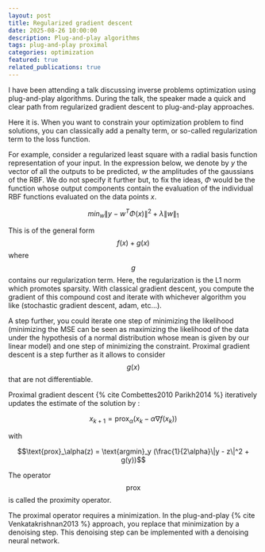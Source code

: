 ```yaml
---
layout: post
title: Regularized gradient descent
date: 2025-08-26 10:00:00
description: Plug-and-play algorithms
tags: plug-and-play proximal
categories: optimization
featured: true
related_publications: true
---
```


I have been attending a talk discussing inverse problems optimization using
plug-and-play algorithms. During the talk, the speaker made a quick and clear
path from regularized gradient descent to plug-and-play approaches.

Here it is. When you want to constrain your optimization problem to find
solutions, you can classically add a penalty term, or so-called regularization
term to the loss function.

For example, consider a regularized least square with a radial basis function
representation of your input. In the expression below, we denote by $y$ the
vector of all the outputs to be predicted, $w$ the amplitudes of the gaussians
of the RBF. We do not specify it further but, to fix the ideas, $\Phi$ would be
the function whose output components contain the evaluation of the individual
RBF functions evaluated on the data points $x$.

$$
min_w \|y - w^T \Phi(x)\|^2 + \lambda \|w\|_1
$$

This is of the general form $$f(x) + g(x)$$ where $$g$$ contains our regularization
term. Here, the regularization is the L1 norm which promotes sparsity. With classical gradient descent, you compute the gradient of this compound cost
and iterate with whichever algorithm you like (stochastic gradient descent, adam, etc...).

A step further, you could iterate one step of minimizing the likelihood
(minimizing the MSE can be seen as maximizing the likelihood of the data under
the hypothesis of a normal distribution whose mean is given by our linear
model) and one step of minimizing the constraint. Proximal gradient descent is a
step further as it allows to consider $$g(x)$$ that are not differentiable.

Proximal gradient descent {% cite Combettes2010 Parikh2014 %} iteratively updates the estimate of the solution by :

$$x_{k+1} = \text{prox}_\alpha(x_k - \alpha \nabla f(x_k))$$

with

$$\text{prox}_\alpha(z) = \text{argmin}_y (\frac{1}{2\alpha}\|y - z\|^2 + g(y))$$

The operator $$\text{prox}$$ is called the proximity operator.

The proximal operator requires a minimization. In the plug-and-play {% cite Venkatakrishnan2013 %} approach,
you replace that minimization by a denoising step. This denoising step can be
implemented with a denoising neural network.
